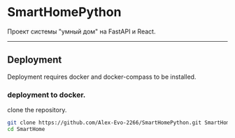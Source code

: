 # SmartHomePython

Проект системы "умный дом" на FastAPI и React.

---

## Deployment

Deployment requires docker and docker-compass to be installed.

### deployment to docker.

clone the repository.

``` bash
git clone https://github.com/Alex-Evo-2266/SmartHomePython.git SmartHome 
cd SmartHome
```

